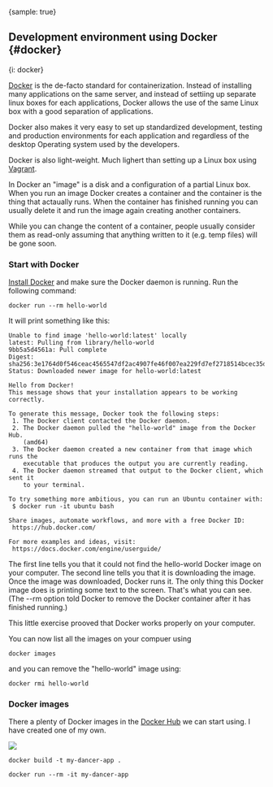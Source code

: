 {sample: true}
## Development environment using Docker {#docker}
{i: docker}

[Docker](https://www.docker.com/) is the de-facto standard for containerization. Instead of installing many applications on the same server, and instead of settiing up separate linux boxes for each applications, Docker allows the use of the same Linux box with a good separation of applications.

Docker also makes it very easy to set up standardized development, testing and production environments for each application and regardless of the desktop Operating system used by the developers.

Docker is also light-weight. Much lighert than setting up a Linux box using [Vagrant](#vagrant).

In Docker an "image" is a disk and a configuration of a partial Linux box. When you run an image Docker creates a container and the container is the thing that actaually runs. When the container has finished running you can usually delete it and run the image again creating another containers.

While you can change the content of a container, people usually consider them as read-only assuming that anything written to it (e.g. temp files) will be gone soon.

### Start with Docker

[Install Docker](https://www.docker.com/) and make sure the Docker daemon is running. Run the following command:

```
docker run --rm hello-world
```

It will print something like this:

```
Unable to find image 'hello-world:latest' locally
latest: Pulling from library/hello-world
9bb5a5d4561a: Pull complete
Digest: sha256:3e1764d0f546ceac4565547df2ac4907fe46f007ea229fd7ef2718514bcec35d
Status: Downloaded newer image for hello-world:latest

Hello from Docker!
This message shows that your installation appears to be working correctly.

To generate this message, Docker took the following steps:
 1. The Docker client contacted the Docker daemon.
 2. The Docker daemon pulled the "hello-world" image from the Docker Hub.
    (amd64)
 3. The Docker daemon created a new container from that image which runs the
    executable that produces the output you are currently reading.
 4. The Docker daemon streamed that output to the Docker client, which sent it
    to your terminal.

To try something more ambitious, you can run an Ubuntu container with:
 $ docker run -it ubuntu bash

Share images, automate workflows, and more with a free Docker ID:
 https://hub.docker.com/

For more examples and ideas, visit:
 https://docs.docker.com/engine/userguide/
```

The first line tells you that it could not find the hello-world Docker image on your computer. The second line tells you that it is downloading the image.
Once the image was downloaded, Docker runs it. The only thing this Docker image does is printing some text to the screen. That's what you can see.  (The <hl>--rm</hl> option told Docker to remove the Docker container after it has finished running.)

This little exercise prooved that Docker works properly on your computer.

You can now list all the images on your compuer using

```
docker images
```

and you can remove the "hello-world" image using:

```
docker rmi hello-world
```

### Docker images

There a plenty of Docker images in the [Docker Hub](https://hub.docker.com/) we can start using.
I have created one of my own.

![](code/docker/Dockerfile)

```
docker build -t my-dancer-app .
```

```
docker run --rm -it my-dancer-app
```

